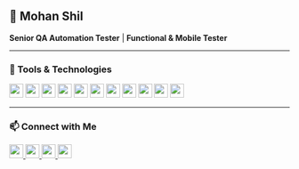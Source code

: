 ## 🧪 Mohan Shil

**Senior QA Automation Tester** | **Functional & Mobile Tester**

---

### 🔧 Tools & Technologies

<p>
  <img src="https://img.shields.io/badge/JavaScript-F7DF1E?logo=javascript&logoColor=black" height="25"/>
  <img src="https://img.shields.io/badge/TypeScript-3178C6?logo=typescript&logoColor=white" height="25"/>
  <img src="https://img.shields.io/badge/Cypress-17202C?logo=cypress&logoColor=white" height="25"/>
  <img src="https://img.shields.io/badge/Playwright-2EAD33?logo=playwright&logoColor=white" height="25"/>
  <img src="https://img.shields.io/badge/WebdriverIO-E10098?logo=webdriverio&logoColor=white" height="25"/>
  <img src="https://img.shields.io/badge/JMeter-D22128?logo=apachejmeter&logoColor=white" height="25"/>
  <img src="https://img.shields.io/badge/Postman-FF6C37?logo=postman&logoColor=white" height="25"/>
  <img src="https://img.shields.io/badge/JIRA-0052CC?logo=jira&logoColor=white" height="25"/>
  <img src="https://img.shields.io/badge/Azure_DevOps-0078D7?logo=azuredevops&logoColor=white" height="25"/>
  <img src="https://img.shields.io/badge/GitHub_Actions-2088FF?logo=githubactions&logoColor=white" height="25"/>
  <img src="https://img.shields.io/badge/Docker-2496ED?logo=docker&logoColor=white" height="25"/>
</p>

---

### 📫 Connect with Me

<p>
  <a href="mailto:mohan.shil.007@gmail.com">
    <img src="https://img.shields.io/badge/-Email-D14836?style=flat&logo=gmail&logoColor=white" height="25" />
  </a>
  <a href="https://github.com/your_github_username">
    <img src="https://img.shields.io/badge/-GitHub-181717?style=flat&logo=github&logoColor=white" height="25" />
  </a>
  <a href="https://your-website.com">
    <img src="https://img.shields.io/badge/-Portfolio-000000?style=flat&logo=internet-explorer&logoColor=white" height="25" />
  </a>
  <a href="https://linkedin.com/in/your-linkedin">
    <img src="https://img.shields.io/badge/-LinkedIn-0A66C2?style=flat&logo=linkedin&logoColor=white" height="25" />
  </a>
</p>

